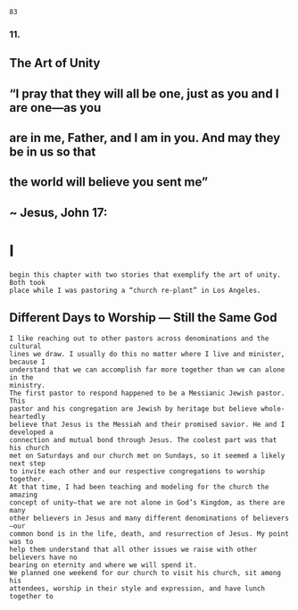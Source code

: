 ```
83
```
### 11.

## The Art of Unity

## “I pray that they will all be one, just as you and I are one—as you

## are in me, Father, and I am in you. And may they be in us so that

## the world will believe you sent me”

## ~ Jesus, John 17:

# I

```
begin this chapter with two stories that exemplify the art of unity. Both took
place while I was pastoring a “church re-plant” in Los Angeles.
```
## Different Days to Worship — Still the Same God

```
I like reaching out to other pastors across denominations and the cultural
lines we draw. I usually do this no matter where I live and minister, because I
understand that we can accomplish far more together than we can alone in the
ministry.
The first pastor to respond happened to be a Messianic Jewish pastor. This
pastor and his congregation are Jewish by heritage but believe whole-heartedly
believe that Jesus is the Messiah and their promised savior. He and I developed a
connection and mutual bond through Jesus. The coolest part was that his church
met on Saturdays and our church met on Sundays, so it seemed a likely next step
to invite each other and our respective congregations to worship together.
At that time, I had been teaching and modeling for the church the amazing
concept of unity—that we are not alone in God’s Kingdom, as there are many
other believers in Jesus and many different denominations of believers—our
common bond is in the life, death, and resurrection of Jesus. My point was to
help them understand that all other issues we raise with other believers have no
bearing on eternity and where we will spend it.
We planned one weekend for our church to visit his church, sit among his
attendees, worship in their style and expression, and have lunch together to
```
